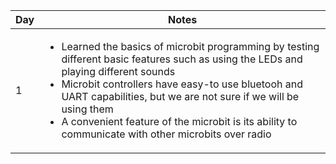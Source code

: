 |Day|Notes|
|-|-|
|1| <ul><li>Learned the basics of microbit programming by testing different basic features such as using the LEDs and playing different sounds <li>Microbit controllers have easy-to use bluetooh and UART capabilities, but we are not sure if we will be using them <li>A convenient feature of the microbit is its ability to communicate with other microbits over radio|
